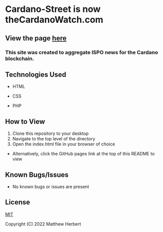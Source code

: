 # Cardano-Street is now theCardanoWatch.com

## View the page [here](http://thecardanowatch.com/)

### This site was created to aggregate ISPO news for the Cardano blockchain.

## Technologies Used

- HTML

- CSS

- PHP

## How to View

1. Clone this repository to your desktop
2. Navigate to the top level of the directory
3. Open the index.html file in your browser of choice

- Alternatively, click the GitHub pages link at the top of this README to view


## Known Bugs/Issues

- No known bugs or issues are present

## License

[MIT](https://www.mit.edu/~amini/LICENSE.md)

Copyright (C) 2022 Matthew Herbert
